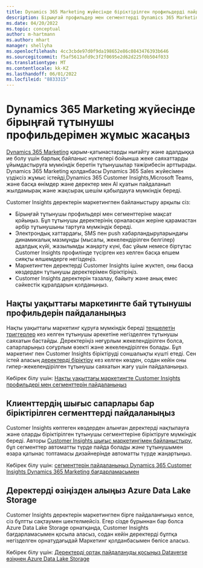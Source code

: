 ```yaml
---
title: Dynamics 365 Marketing жүйесінде біріктірілген профильдерді пайдаланыңыз
description: Бірыңғай профильдер мен сегменттерді Dynamics 365 Marketing бағдарламасымен біріктіруді үйреніңіз.
ms.date: 04/20/2022
ms.topic: conceptual
author: m-hartmann
ms.author: mhart
manager: shellyha
ms.openlocfilehash: 4cc3cbde97d0f9da198652e86c0843476393b646
ms.sourcegitcommit: f5af5613afd9c3f2f0695e2d62d225f0b504f033
ms.translationtype: MT
ms.contentlocale: kk-KZ
ms.lasthandoff: 06/01/2022
ms.locfileid: "8833315"
---
```

# <a name="work-with-unified-customer-profiles-in-dynamics-365-marketing"></a>Dynamics 365 Marketing жүйесінде бірыңғай тұтынушы профильдерімен жұмыс жасаңыз

[Dynamics 365 Marketing](/dynamics365/marketing/overview) қарым-қатынастарды нығайту және адалдыққа ие болу үшін барлық байланыс нүктелері бойынша жеке саяхаттарды ұйымдастыруға мүмкіндік беретін тұтынушылар тәжірибесін арттырады. Dynamics 365 Marketing қолданбасы Dynamics 365 Sales жүйесімен үздіксіз жұмыс істейді,Dynamics 365 Customer Insights,Microsoft Teams, және басқа өнімдер және деректер мен AI қуатын пайдаланып жылдамырақ және жақсырақ шешім қабылдауға мүмкіндік береді.

Customer Insights деректерін маркетингпен байланыстыру арқылы сіз:

- Бірыңғай тұтынушы профильдері мен сегменттеріне мақсат қойыңыз. Бұл тұтынушы деректерінің орналасқан жеріне қарамастан әрбір тұтынушыны тартуға мүмкіндік береді.
- Электрондық хаттардағы, SMS пен push хабарландыруларындағы динамикалық мазмұнды (мысалы, жекелендірілген белгілер) адалдық күйі, жазылымды жаңарту күні, бас ұйым немесе біртұтас Customer Insights профилінде түсірген кез келген басқа өлшем сияқты өлшемдерге негіздеңіз.
- Маркетингтен деректерді Customer Insights ішіне жүктеп, оны басқа көздерден тұтынушы деректерімен біріктіріңіз.
- Customer Insights деректерін тазалау, байыту және анық емес сәйкестік құралдарын қолданыңыз.

## <a name="use-rich-customer-profiles-in-real-time-marketing"></a>Нақты уақыттағы маркетингте бай тұтынушы профильдерін пайдаланыңыз

Нақты уақыттағы маркетинг құруға мүмкіндік береді [теңшелетін триггерлер](/dynamics365/marketing/real-time-marketing-custom-triggers) кез келген тұтынушы әрекетіне негізделген тұтынушы саяхатын бастайды. Деректеріңіз неғұрлым жекелендірілген болса, сапарларыңыз соғұрлым өзекті және жекелендірілген болады. Бұл маркетинг пен Customer Insights біріктіруді соншалықты күшті етеді. Сен істей аласың [деректерді біріктіру](data-unification.md) кез келген көзден, содан кейін оны гипер-жекелендірілген тұтынушы саяхатын жағу үшін пайдаланыңыз.

Көбірек білу үшін: [Нақты уақыттағы маркетингте Customer Insights профильдері мен сегменттерін пайдаланыңыз](/dynamics365/marketing/real-time-marketing-ci-profile)

## <a name="use-unified-segments-with-outbound-customer-journeys"></a>Клиенттердің шығыс сапарлары бар біріктірілген сегменттерді пайдаланыңыз

Customer Insights көптеген көздерден алынған деректерді нақтылауға және оларды біріктірілген тұтынушы сегменттеріне біріктіруге мүмкіндік береді. Авторы [Customer Insights шығыс маркетингімен байланыстыру](export-dynamics365-marketing.md), бұл сегменттер автоматты түрде пайда болады *және* тұтынушымен өзара қатынас топтамасы дизайнерінде автоматты түрде жаңартыңыз.

Көбірек білу үшін: [сегменттерін пайдаланыңыз Dynamics 365 Customer Insights Dynamics 365 Marketing бағдарламасымен](/dynamics365/marketing/customer-insights-segments)

## <a name="pull-data-from-your-own-azure-data-lake-storage"></a>Деректерді өзіңізден алыңыз Azure Data Lake Storage

Customer Insights деректерін маркетингпен бірге пайдаланғыңыз келсе, сіз бұлтты сақтаумен шектелмейсіз. Егер сізде бұрыннан бар болса Azure Data Lake Storage орнатқанда, Customer Insights бағдарламасымен қосыла аласыз, содан кейін деректерді бұлтқа негізделген орнатудағыдай Маркетинг қолданбасымен бөлісе аласыз.

Көбірек білу үшін: [Деректерді ортақ пайдалануды қосыңыз Dataverse өзіңнен Azure Data Lake Storage](customer-insights-dataverse.md#enable-data-sharing-with-dataverse-from-your-own-azure-data-lake-storage-preview)
